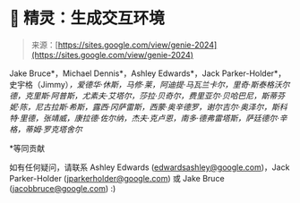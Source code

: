 <!--yml

类别：未分类

日期：2024年05月29日 13:23:52

-->

# 🧞 精灵：生成交互环境

> 来源：[https://sites.google.com/view/genie-2024](https://sites.google.com/view/genie-2024)

Jake Bruce*，Michael Dennis*，Ashley Edwards*，Jack Parker-Holder*，史宇格（Jimmy）*，爱德华·休斯，马修·莱，阿迪提·马瓦兰卡尔，里奇·斯泰格沃尔德，克里斯·阿普斯，尤素夫·艾塔尔，莎拉·贝奇尔，费里亚尔·贝哈巴尼，斯蒂芬妮·陈，尼古拉斯·希斯，露西·冈萨雷斯，西蒙·奥辛德罗，谢尔吉尔·奥泽尔，斯科特·里德，张靖威，康拉德·佐尔纳，杰夫·克卢恩，南多·德弗雷塔斯，萨廷德尔·辛格，蒂姆·罗克塔舍尔*

*等同贡献

如有任何疑问，请联系 Ashley Edwards ([edwardsashley@google.com](mailto:edwardsashley@google.com))，Jack Parker-Holder ([jparkerholder@google.com](mailto:jparkerholder@google.com)) 或 Jake Bruce ([jacobbruce@google.com](mailto:jacobbruce@google.com)) :)
